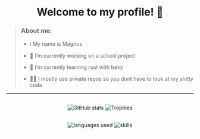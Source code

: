 <h1 align="center">
  Welcome to my profile! 👋
</h1>


> ### About me:
>
> - ℹ️ My name is Magnus
>
>- 🔭 I’m currently working on a school project
>
>- 🌱 I’m currently learning rust with bevy
>
>- 😶‍🌫️ I mostly use private repos so you dont have to look at my shitty code
>
---
<div class="row", style="border: thin solid white">
  <div class="column">
  	<p align="center">
    	<img src="https://github-readme-stats.vercel.app/api?username=magnusKue&show_icons=true&theme=codeSTACKr&bg_color=00000000" alt="GitHub stats"/>
    	<img src="https://github-profile-trophy.vercel.app/?username=magnusKue&theme=juicyfresh&no-bg=true&no-frame=true&row=2&column=3" alt="Trophies"/>
  	</p>
  </div>
</div>
<div class="row", style="border: thin solid white">
  <div class="column">
  	<p align="center">
		<img src="https://github-readme-stats.vercel.app/api/top-langs/?username=magnusKue&theme=codeSTACKr&bg_color=00000000" alt="languages used">
		<img src="https://skillicons.dev/icons?i=blender,godot,py,raspberrypi&perline=2" alt=skills>
	</p>
  </div>
</div>
<!--- ![Top Langs](https://github-readme-stats.vercel.app/api/top-langs/?username=camelcaseisthebest&theme=codeSTACKr&bg_color=00000000) --->

